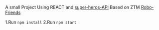 A small Project Using REACT and [super-heros-API](https://akabab.github.io/superhero-api/)
Based on ZTM [Robo-Friends](https://github.com/aneagoie/robofriends)

1.Run `npm install`
2.Run `npm start`
